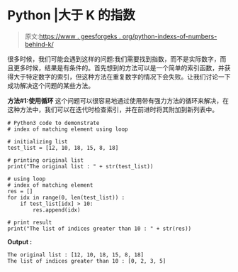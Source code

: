 # Python |大于 K 的指数

> 原文:[https://www . geesforgeks . org/python-indexs-of-numbers-behind-k/](https://www.geeksforgeeks.org/python-indices-of-numbers-greater-than-k/)

很多时候，我们可能会遇到这样的问题:我们需要找到指数，而不是实际数字，而且更多时候，结果是有条件的。首先想到的方法可以是一个简单的索引函数，并获得大于特定数字的索引，但这种方法在重复数字的情况下会失败。让我们讨论一下成功解决这个问题的某些方法。

**方法#1:使用循环**
这个问题可以很容易地通过使用带有强力方法的循环来解决，在这种方法中，我们可以在迭代时检查索引，并在前进时将其附加到新列表中。

```
# Python3 code to demonstrate
# index of matching element using loop

# initializing list 
test_list = [12, 10, 18, 15, 8, 18]

# printing original list
print("The original list : " + str(test_list))

# using loop
# index of matching element
res = []
for idx in range(0, len(test_list)) :
    if test_list[idx] > 10:
        res.append(idx)

# print result
print("The list of indices greater than 10 : " + str(res))
```

**Output :**

```
The original list : [12, 10, 18, 15, 8, 18]
The list of indices greater than 10 : [0, 2, 3, 5]

```